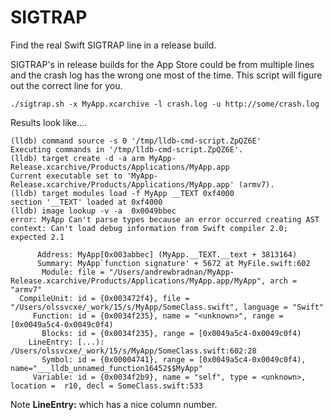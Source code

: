 # SIGTRAP
Find the real Swift SIGTRAP line in a release build.

SIGTRAP's in release builds for the App Store could be from multiple lines and the crash log has the wrong one most of the time.  This script will figure out the correct line for you.

```
./sigtrap.sh -x MyApp.xcarchive -l crash.log -u http://some/crash.log
```
Results look like....

```
(lldb) command source -s 0 '/tmp/lldb-cmd-script.ZpQZ6E'
Executing commands in '/tmp/lldb-cmd-script.ZpQZ6E'.
(lldb) target create -d -a arm MyApp-Release.xcarchive/Products/Applications/MyApp.app
Current executable set to 'MyApp-Release.xcarchive/Products/Applications/MyApp.app' (armv7).
(lldb) target modules load -f MyApp __TEXT 0xf4000
section '__TEXT' loaded at 0xf4000
(lldb) image lookup -v -a  0x0049bbec
error: MyApp Can't parse types because an error occurred creating AST context: Can't load debug information from Swift compiler 2.0; expected 2.1

      Address: MyApp[0x003abbec] (MyApp.__TEXT.__text + 3813164)
      Summary: MyApp`function signature' + 5672 at MyFile.swift:602
       Module: file = "/Users/andrewbradnan/MyApp-Release.xcarchive/Products/Applications/MyApp.app/MyApp", arch = "armv7"
  CompileUnit: id = {0x003472f4}, file = "/Users/olssvcxe/_work/15/s/MyApp/SomeClass.swift", language = "Swift"
     Function: id = {0x0034f235}, name = "<unknown>", range = [0x0049a5c4-0x0049c0f4)
       Blocks: id = {0x0034f235}, range = [0x0049a5c4-0x0049c0f4)
    LineEntry: [...): /Users/olssvcxe/_work/15/s/MyApp/SomeClass.swift:602:28
       Symbol: id = {0x00004741}, range = [0x0049a5c4-0x0049c0f4), name="___lldb_unnamed_function16452$$MyApp"
     Variable: id = {0x0034f2b9}, name = "self", type = <unknown>, location =  r10, decl = SomeClass.swift:533
```
Note **LineEntry:** which has a nice column number.
